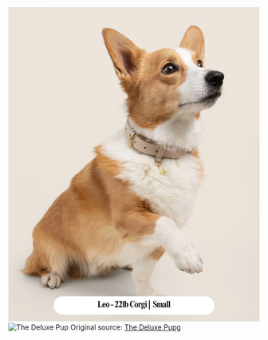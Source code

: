 ![The Deluxe Pup](https://raw.githubusercontent.com/nikole-flowers/leo-work/main/TheDeluxePup/TDP.jpg "Third Wheel Dog")
![The Deluxe Pup](https://raw.githubusercontent.com/nikole-flowers/leo-work/main/TheDeluxePup/TDP2.jpg "Third Wheel Dog")
Original source: [The Deluxe Pupg](https://thedeluxepup.com/collections/little-life/products/beverlycollar-biscoff)